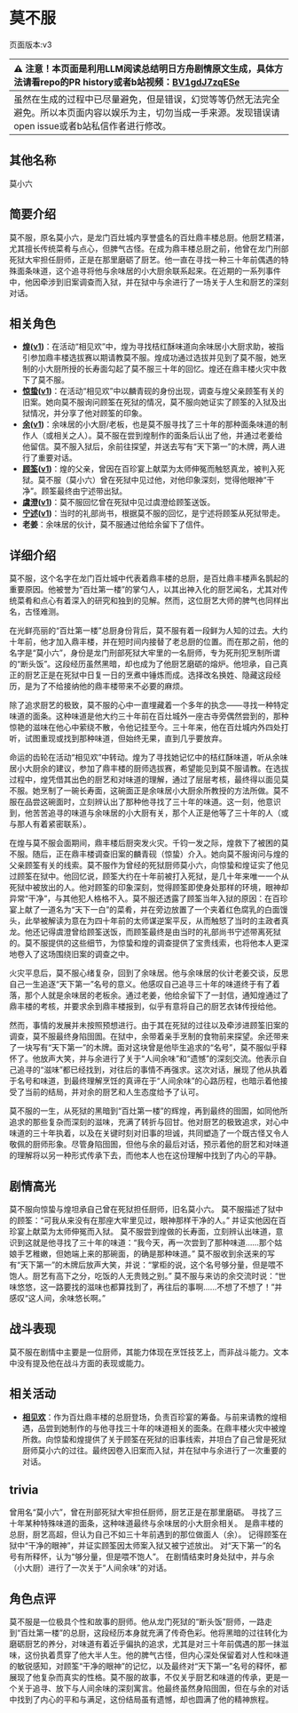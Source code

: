 # 莫不服
页面版本:v3
 

| :warning: 注意！本页面是利用LLM阅读总结明日方舟剧情原文生成，具体方法请看repo的PR history或者b站视频：[BV1gdJ7zqESe](https://www.bilibili.com/video/BV1gdJ7zqESe/)         |
|:----------------------------|
| 虽然在生成的过程中已尽量避免，但是错误，幻觉等等仍然无法完全避免。所以本页面内容以娱乐为主，切勿当成一手来源。发现错误请open issue或者b站私信作者进行修改。|



## 其他名称
莫小六
## 简要介绍
莫不服，原名莫小六，是龙门百灶城内享誉盛名的百灶鼎丰楼总厨。他厨艺精湛，尤其擅长传统菜肴与点心，但脾气古怪。在成为鼎丰楼总厨之前，他曾在龙门刑部死狱大牢担任厨师，正是在那里磨砺了厨艺。他一直在寻找一种三十年前偶遇的特殊面条味道，这个追寻将他与余味居的小大厨余联系起来。在近期的一系列事件中，他因牵涉到旧案调查而入狱，并在狱中与余进行了一场关于人生和厨艺的深刻对话。
## 相关角色
-   **[煌](char_017_huang.md)([v1](../chars/char_017_huang.md))**：在活动“相见欢”中，煌为寻找桔红酥味道向余味居小大厨求助，被指引参加鼎丰楼选拔赛以期请教莫不服。煌成功通过选拔并见到了莫不服，她烹制的小大厨所授的长寿面勾起了莫不服三十年的回忆。煌还在鼎丰楼火灾中救下了莫不服。
-   **[惊蛰](char_306_leizi.md)([v1](../chars/char_306_leizi.md))**：在活动“相见欢”中以麟青砚的身份出现，调查与煌父亲顾筌有关的旧案。她向莫不服询问顾筌在死狱的情况，莫不服向她证实了顾筌的入狱及出狱情况，并分享了他对顾筌的印象。
-   **[余](char_2026_yu.md)([v1](../chars/char_2026_yu.md))**：余味居的小大厨/老板，也是莫不服寻找了三十年的那种面条味道的制作人（或相关之人）。莫不服在尝到煌制作的面条后认出了他，并通过老姜给他留信。莫不服入狱后，余前往探望，并送去写有“天下第一”的木牌，两人进行了重要对话。
-   **[顾筌](extended_char_gu_quan.md)([v1](../chars/extended_char_gu_quan.md))**：煌的父亲，曾因在百珍宴上献菜为太师伸冤而触怒真龙，被判入死狱。莫不服（莫小六）曾在死狱中见过他，对他印象深刻，觉得他眼神“干净”。顾筌最终由宁述带出狱。
-   **[虞澄](extended_char_yu_cheng.md)([v1](../chars/extended_char_yu_cheng.md))**：莫不服回忆曾在死狱中见过虞澄给顾筌送饭。
-   **[宁述](extended_char_ning_shu.md)([v1](../chars/extended_char_ning_shu.md))**：当时的礼部尚书，根据莫不服的回忆，是宁述将顾筌从死狱带走。
-   **老姜**：余味居的伙计，莫不服通过他给余留下了信件。
## 详细介绍
莫不服，这个名字在龙门百灶城中代表着鼎丰楼的总厨，是百灶鼎丰楼声名鹊起的重要原因。他被誉为“百灶第一楼”的掌勺人，以其出神入化的厨艺闻名，尤其对传统菜肴和点心有着深入的研究和独到的见解。然而，这位厨艺大师的脾气也同样出名，古怪难测。

在光鲜亮丽的“百灶第一楼”总厨身份背后，莫不服有着一段鲜为人知的过去。大约十年前，他才加入鼎丰楼，并在短时间内接替了老总厨的位置。而在那之前，他的名字是“莫小六”，身份是龙门刑部死狱大牢里的一名厨师，专为死刑犯烹制所谓的“断头饭”。这段经历虽然黑暗，却也成为了他厨艺磨砺的熔炉。他坦承，自己真正的厨艺正是在死狱中日复一日的烹煮中锤炼而成。选择改名换姓、隐藏这段经历，是为了不给接纳他的鼎丰楼带来不必要的麻烦。

除了追求厨艺的极致，莫不服的心中一直埋藏着一个多年的执念——寻找一种特定味道的面条。这种味道是他大约三十年前在百灶城外一座古寺旁偶然尝到的，那种惊艳的滋味在他心中萦绕不散，令他记挂至今。三十年来，他在百灶城内外四处打听，试图重现或找到那种味道，但始终无果，直到几乎要放弃。

命运的齿轮在活动“相见欢”中转动。煌为了寻找她记忆中的桔红酥味道，听从余味居小大厨余的建议，参加了鼎丰楼的厨师选拔赛，希望能见到莫不服请教。在选拔过程中，煌凭借其出色的厨艺和对味道的理解，通过了层层考核，最终得以面见莫不服。她烹制了一碗长寿面，这碗面正是余味居小大厨余所教授的方法所做。莫不服在品尝这碗面时，立刻辨认出了那种他寻找了三十年的味道。这一刻，他意识到，他苦苦追寻的味道与余味居的小大厨有关，那个人正是他等了三十年的人（或与那人有着紧密联系）。

在煌与莫不服会面期间，鼎丰楼后厨突发火灾。千钧一发之际，煌救下了被困的莫不服。随后，正在鼎丰楼调查旧案的麟青砚（惊蛰）介入。她向莫不服询问与煌的父亲顾筌有关的线索。莫不服作为曾经的死狱厨师莫小六，向惊蛰和煌证实了他见过顾筌在狱中。他回忆说，顾筌大约在十年前被打入死狱，是几十年来唯一一个从死狱中被放出的人。他对顾筌的印象深刻，觉得顾筌即使身处那样的环境，眼神却异常“干净”，与其他犯人格格不入。莫不服还透露了顾筌当年入狱的原因：在百珍宴上献了一道名为“天下一白”的菜肴，并在旁边放置了一个夹着红色腐乳的白面馒头，此举被解读为意在为四十年前的太师谋逆案平反，从而触怒了当时的主政者真龙。他还记得虞澄曾给顾筌送饭，而顾筌最终是由当时的礼部尚书宁述带离死狱的。莫不服提供的这些细节，为惊蛰和煌的调查提供了宝贵线索，也将他本人更深地卷入了这场围绕旧案的调查之中。

火灾平息后，莫不服心绪复杂，回到了余味居。他与余味居的伙计老姜交谈，反思自己一生追逐“天下第一”名号的意义。他感叹自己追寻三十年的味道终于有了着落，那个人就是余味居的老板余。通过老姜，他给余留下了一封信，通知煌通过了鼎丰楼的考核，并要求余到鼎丰楼报到，似乎有意将自己的厨艺衣钵传授给他。

然而，事情的发展并未按照预想进行。由于其在死狱的过往以及牵涉进顾筌旧案的调查，莫不服最终身陷囹圄。在狱中，余带着亲手烹制的食物前来探望。余还带来了一块写有“天下第一”的木牌。面对这块曾是他毕生追求的“名号”，莫不服似乎释怀了。他放声大笑，并与余进行了关于“人间余味”和“遗憾”的深刻交流。他表示自己追寻的“滋味”都已经找到，对往后的事情不再强求。这次对话，展现了他从执着于名号和味道，到最终理解烹饪的真谛在于“人间余味”的心路历程，也暗示着他接受了当前的结局，并对余的厨艺和人生态度给予了认可。

莫不服的一生，从死狱的黑暗到“百灶第一楼”的辉煌，再到最终的囹圄，如同他所追求的那些复杂而深刻的滋味，充满了转折与回甘。他对厨艺的极致追求，对心中味道的三十年执着，以及在关键时刻对旧事的坦诚，共同塑造了一个既古怪又令人敬佩的厨师形象。尽管身陷囹圄，但他与余的最后对话，预示着他的厨艺和对味道的理解将以另一种形式传承下去，而他本人也在这份理解中找到了内心的平静。
## 剧情高光
莫不服向惊蛰与煌坦承自己曾在死狱担任厨师，旧名莫小六。
莫不服描述了狱中的顾筌：“可我从来没有在那座大牢里见过，眼神那样干净的人。” 并证实他因在百珍宴上献菜为太师伸冤而入狱。
莫不服尝到煌做的长寿面，立刻辨认出味道，意识到这就是他寻找了三十年的味道：“我今天，再一次尝到了那种味道......那个姑娘手艺稚嫩，但她端上来的那碗面，的确是那种味道。”
莫不服收到余送来的写有“天下第一”的木牌后放声大笑，并说：“掌柜的说，这个名号够分量，但是喂不饱人。厨艺有高下之分，吃饭的人无贵贱之别。”
莫不服与来访的余交流时说：“世味悠悠，这一路要找的滋味也都算找到了，再往后的事啊......不想了不想了！”并感叹“这人间，余味悠长啊。”
## 战斗表现
莫不服在剧情中主要是一位厨师，其能力体现在烹饪技艺上，而非战斗能力。文本中没有提及他在战斗方面的表现或能力。
## 相关活动
-   **[相见欢](../stories/act40side.md)**：作为百灶鼎丰楼的总厨登场，负责百珍宴的筹备。与前来请教的煌相遇，品尝到她制作的与他寻找三十年的味道相关的面条。在鼎丰楼火灾中被煌所救。向惊蛰和煌提供了关于顾筌在死狱的旧事线索，并坦白了自己曾是死狱厨师莫小六的过往。最终因卷入旧案而入狱，并在狱中与余进行了一次重要的对话。
## trivia
曾用名“莫小六”，曾在刑部死狱大牢担任厨师，厨艺正是在那里磨砺。
寻找了三十年某种特殊味道的面条，这种味道最终与余味居的小大厨余相关。
是鼎丰楼的总厨，厨艺高超，但认为自己不如三十年前遇到的那位做面人（余）。
记得顾筌在狱中“干净的眼神”，并证实顾筌因太师案入狱又被宁述放出。
对“天下第一”的名号有所释怀，认为“够分量，但是喂不饱人”。
在剧情结束时身处狱中，并与余（小大厨）进行了一次关于“人间余味”的对话。
## 角色点评
莫不服是一位极具个性和故事的厨师。他从龙门死狱的“断头饭”厨师，一路走到“百灶第一楼”的总厨，这段经历本身就充满了传奇色彩。他将黑暗的过往转化为磨砺厨艺的养分，对味道有着近乎偏执的追求，尤其是对三十年前偶遇的那一抹滋味，这份执着贯穿了他大半人生。他的脾气古怪，但内心深处保留着对人性和味道的敏锐感知，对顾筌“干净的眼神”的记忆，以及最终对“天下第一”名号的释怀，都展现了他复杂而真实的性格。莫不服的故事，不仅关乎厨艺和味道的传承，更是一个关于追寻、放下与人间余味的深刻寓言。他最终虽然身陷囹圄，但在与余的对话中找到了内心的平和与满足，这份结局虽有遗憾，却也圆满了他的精神旅程。
